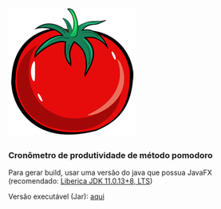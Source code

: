 # ![icon pomarola](./JavaApplication3/src/javaapplication3/resources/images/Pomarola256.png)
### Cronômetro de produtividade de método pomodoro

Para gerar build, usar uma versão do java que possua JavaFX (recomendado: [Liberica JDK 11.0.13+8, LTS](https://bell-sw.com/pages/downloads/#/java-11-lts))

Versão executável (Jar): [aqui](https://drive.google.com/file/d/185kyI2BuRN4qOdO0y6FvUxthNMT4W9Xg/view?usp=sharing)